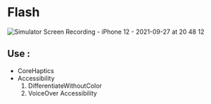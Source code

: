 # Flash

![Simulator Screen Recording - iPhone 12 - 2021-09-27 at 20 48 12](https://user-images.githubusercontent.com/33562904/134902548-d9bc570a-f5fd-41f0-9ed2-be4a9d81f4f5.gif)

## Use :
- CoreHaptics
- Accessibility
  1. DifferentiateWithoutColor
  2. VoiceOver Accessibility
